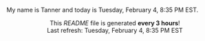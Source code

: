 My name is Tanner and today is Tuesday, February 4, 8:35 PM EST.

<p align="center">This <i>README</i> file is generated <b>every 3 hours</b>!</br>Last refresh: Tuesday, February 4, 8:35 PM EST<br /></p>
